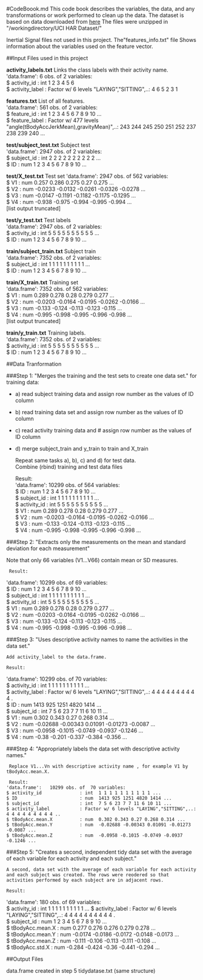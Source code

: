 #CodeBoook.md
This code book describes the variables, the data, and any transformations or work performed to clean up the data.
The dataset is based on data downloaded from [here](https://d396qusza40orc.cloudfront.net/getdata%2Fprojectfiles%2FUCI%20HAR%20Dataset.zip)
The files were unzipped in "/workingdirectory/UCI HAR Dataset/"
 
Inertial Signal files not used in this project.
The"features_info.txt" file Shows information about the variables used on the feature vector.                  

##Input Files used in this project

   **activity_labels.txt**      Links the class labels with their activity name.  
   'data.frame':	6 obs. of  2 variables:  
   $ activity_id                : int  1 2 3 4 5 6  
   $ activity_label             : Factor w/ 6 levels "LAYING","SITTING",..: 4 6 5 2 3 1  
   
   **features.txt**             List of all features.  
   'data.frame':	561 obs. of  2 variables:  
   $ feature_id                 : int  1 2 3 4 5 6 7 8 9 10 ...  
   $ feature_label              : Factor w/ 477 levels "angle(tBodyAccJerkMean),gravityMean)",..: 243 244 245     250 251 252 237 238 239 240 ...  
   
   **test/subject_test.txt**    Subject test  
   'data.frame':	2947 obs. of  2 variables:  
   $ subject_id                 : int  2 2 2 2 2 2 2 2 2 2 ...  
   $ ID                         : num  1 2 3 4 5 6 7 8 9 10 ...  
   
   **test/X_test.txt**          Test set 
   'data.frame':	2947 obs. of  562 variables:  
   $ V1                         : num  0.257 0.286 0.275 0.27 0.275 ...  
   $ V2                         : num  -0.0233 -0.0132 -0.0261 -0.0326 -0.0278 ...  
   $ V3                         : num  -0.0147 -0.1191 -0.1182 -0.1175 -0.1295 ...  
   $ V4                         : num  -0.938 -0.975 -0.994 -0.995 -0.994 ...  
   [list output truncated] 
   
   **test/y_test.txt**          Test labels  
   'data.frame':	2947 obs. of  2 variables:  
   $ activity_id                : int  5 5 5 5 5 5 5 5 5 5 ...  
   $ ID                         : num  1 2 3 4 5 6 7 8 9 10 ...   
   
   **train/subject_train.txt**  Subject train  
   'data.frame':	7352 obs. of  2 variables:  
   $ subject_id                 : int  1 1 1 1 1 1 1 1 1 1 ...  
   $ ID                         : num  1 2 3 4 5 6 7 8 9 10 ...  
   
   **train/X_train.txt**        Training set  
   'data.frame':	7352 obs. of  562 variables:  
   $ V1                         : num  0.289 0.278 0.28 0.279 0.277 ...  
   $ V2                         : num  -0.0203 -0.0164 -0.0195 -0.0262 -0.0166 ...  
   $ V3                         : num  -0.133 -0.124 -0.113 -0.123 -0.115 ...  
   $ V4                         : num  -0.995 -0.998 -0.995 -0.996 -0.998 ...  
   [list output truncated] 
   
   **train/y_train.txt**        Training labels.  
   'data.frame':	7352 obs. of  2 variables:  
   $ activity_id                : int  5 5 5 5 5 5 5 5 5 5 ...  
   $ ID                         : num  1 2 3 4 5 6 7 8 9 10 ...  

##Data Tranformation

###Step 1: "Merges the training and the test sets to create one data set." 
for training data:  
* a) read subject training data and assign row number as the values of ID column 
* b) read training data set and assign row number as the values of ID column 
* c) read activity training data and  # assign row number as the values of ID column   
* d) merge subject_train and y_train to train  and X_train                      	 	

   Repeat same tasks a), b), c) and d) for test data.   
   Combine (rbind) training and test data files  
   
    Result:   
   'data.frame':	10299 obs. of  564 variables:  
   $ ID                         : num  1 2 3 4 5 6 7 8 9 10 ...   
   $ subject_id                 : int  1 1 1 1 1 1 1 1 1 1 ...  
   $ activity_id                : int  5 5 5 5 5 5 5 5 5 5 ...  
   $ V1                         : num  0.289 0.278 0.28 0.279 0.277 ...  
   $ V2                         : num  -0.0203 -0.0164 -0.0195 -0.0262 -0.0166 ...  
   $ V3                         : num  -0.133 -0.124 -0.113 -0.123 -0.115 ...  
   $ V4                         : num  -0.995 -0.998 -0.995 -0.996 -0.998 ...  

###Step 2: "Extracts only the measurements on the mean and standard deviation for each measurement" 
   
   Note that only 66 variables (V1...V66) contain mean or SD measures.   

     Result:  
   'data.frame':	10299 obs. of  69 variables:  
   $ ID                         : num  1 2 3 4 5 6 7 8 9 10 ...  
   $ subject_id                 : int  1 1 1 1 1 1 1 1 1 1 ...  
   $ activity_id                : int  5 5 5 5 5 5 5 5 5 5 ...  
   $ V1                         : num  0.289 0.278 0.28 0.279 0.277 ...  
   $ V2                         : num  -0.0203 -0.0164 -0.0195 -0.0262 -0.0166 ...  
   $ V3                         : num  -0.133 -0.124 -0.113 -0.123 -0.115 ...   
   $ V4                         : num  -0.995 -0.998 -0.995 -0.996 -0.998 ...  

###Step 3: "Uses descriptive activity names to name the activities in the data set."

    Add activity_label to the data.frame.     
    
    Result:  
   'data.frame':	10299 obs. of  70 variables:  
   $ activity_id                : int  1 1 1 1 1 1 1 1 1 1 ...  
   $ activity_label             : Factor w/ 6 levels "LAYING","SITTING",..: 4 4 4 4 4 4 4 4 4 4 .  
   $ ID                         : num  1413 925 1251 4820 1414 ...  
   $ subject_id                 : int  7 5 6 23 7 7 11 6 10 11 ...  
   $ V1                         : num  0.302 0.343 0.27 0.268 0.314 ...  
   $ V2                         : num  -0.02688 -0.00343 0.01091 -0.01273 -0.0087 ...  
   $ V3                         : num  -0.0958 -0.1015 -0.0749 -0.0937 -0.1246 ...  
   $ V4                         : num  -0.38 -0.201 -0.337 -0.384 -0.356 ...  


###Step 4: "Appropriately labels the data set with descriptive activity names."  

     Replace V1...Vn with descriptive activity name , for example V1 by tBodyAcc.mean.X.   
     
     Result:  
    'data.frame':	10299 obs. of  70 variables:  
    $ activity_id              : int  1 1 1 1 1 1 1 1 1 1 ...   
    $ ID                       : num  1413 925 1251 4820 1414 ...  
    $ subject_id               : int  7 5 6 23 7 7 11 6 10 11 ...  
    $ activity_label           : Factor w/ 6 levels "LAYING","SITTING",..: 4 4 4 4 4 4 4 4 4 .. 
    $ tBodyAcc.mean.X          : num  0.302 0.343 0.27 0.268 0.314 ...  
    $ tBodyAcc.mean.Y          : num  -0.02688 -0.00343 0.01091 -0.01273 -0.0087 ...  
    $ tBodyAcc.mean.Z          : num  -0.0958 -0.1015 -0.0749 -0.0937 -0.1246 ...  
  
###Step 5: "Creates a second, independent tidy data set with the average of each variable for each activity and each subject." 

    A second, data set with the average of each variable for each activity and each subject was created. The rows were reodered so that activities performed by each subject are in adjacent rows.

    Result:  
   'data.frame':	180 obs. of  69 variables:  
   $ activity_id              : int  1 1 1 1 1 1 1 1 1 1 ...
   $ activity_label           : Factor w/ 6 levels "LAYING","SITTING",..: 4 4 4 4 4 4 4 4 4 4 .  
   $ subject_id               : num  1 2 3 4 5 6 7 8 9 10 ...  
   $ tBodyAcc.mean.X          : num  0.277 0.276 0.276 0.279 0.278 ...  
   $ tBodyAcc.mean.Y          : num  -0.0174 -0.0186 -0.0172 -0.0148 -0.0173 ...  
   $ tBodyAcc.mean.Z          : num  -0.111 -0.106 -0.113 -0.111 -0.108 ...  
   $ tBodyAcc.std.X           : num  -0.284 -0.424 -0.36 -0.441 -0.294 ...  

##Output Files

  data.frame created in step 5 tidydatase.txt (same structure)  
